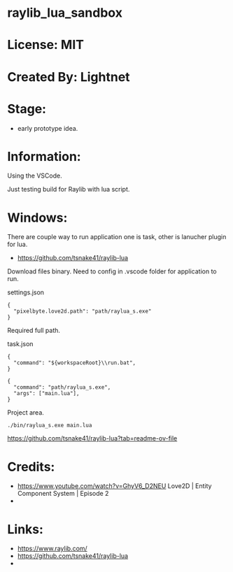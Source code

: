 # raylib_lua_sandbox

# License: MIT

# Created By: Lightnet

# Stage:
 * early prototype idea.

# Information:

  Using the VSCode.

  Just testing build for Raylib with lua script.


# Windows:
  There are couple way to run application one is task, other is lanucher plugin for lua.

  * https://github.com/tsnake41/raylib-lua

  Download files binary. Need to config in .vscode folder for application to run.

 settings.json
```
{
  "pixelbyte.love2d.path": "path/raylua_s.exe"
}
```
Required full path.

task.json
```
{
  "command": "${workspaceRoot}\\run.bat",
}
```
```
{
  "command": "path/raylua_s.exe",
  "args": ["main.lua"],
}
```

Project area.
```
./bin/raylua_s.exe main.lua
```
https://github.com/tsnake41/raylib-lua?tab=readme-ov-file

# Credits:
 * https://www.youtube.com/watch?v=GhyV6_D2NEU Love2D | Entity Component System | Episode 2
 * 

# Links:
 * https://www.raylib.com/
 * https://github.com/tsnake41/raylib-lua
 * 